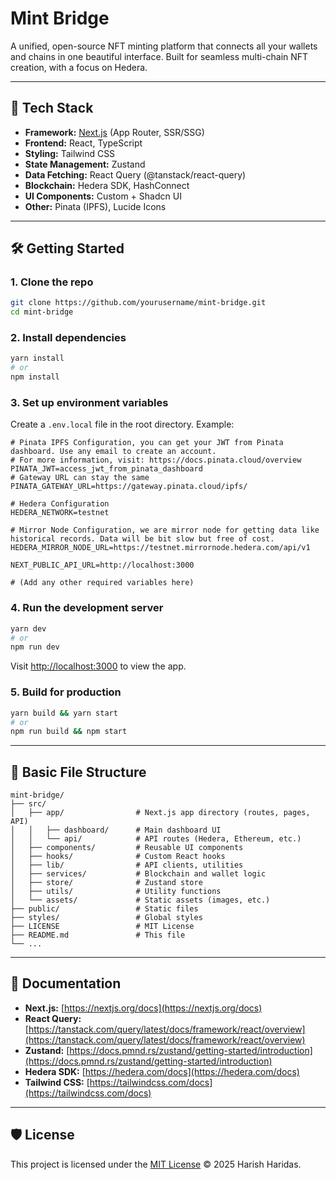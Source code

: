 # Mint Bridge

A unified, open-source NFT minting platform that connects all your wallets and chains in one beautiful interface. Built for seamless multi-chain NFT creation, with a focus on Hedera.

---

## 🚀 Tech Stack

- **Framework:** [Next.js](https://nextjs.org/) (App Router, SSR/SSG)
- **Frontend:** React, TypeScript
- **Styling:** Tailwind CSS
- **State Management:** Zustand
- **Data Fetching:** React Query (@tanstack/react-query)
- **Blockchain:** Hedera SDK, HashConnect
- **UI Components:** Custom + Shadcn UI
- **Other:** Pinata (IPFS), Lucide Icons

---

## 🛠️ Getting Started

### 1. Clone the repo
```bash
git clone https://github.com/yourusername/mint-bridge.git
cd mint-bridge
```

### 2. Install dependencies
```bash
yarn install
# or
npm install
```

### 3. Set up environment variables
Create a `.env.local` file in the root directory. Example:
```env
# Pinata IPFS Configuration, you can get your JWT from Pinata dashboard. Use any email to create an account.
# For more information, visit: https://docs.pinata.cloud/overview
PINATA_JWT=access_jwt_from_pinata_dashboard
# Gateway URL can stay the same
PINATA_GATEWAY_URL=https://gateway.pinata.cloud/ipfs/

# Hedera Configuration
HEDERA_NETWORK=testnet

# Mirror Node Configuration, we are mirror node for getting data like historical records. Data will be bit slow but free of cost.
HEDERA_MIRROR_NODE_URL=https://testnet.mirrornode.hedera.com/api/v1

NEXT_PUBLIC_API_URL=http://localhost:3000

# (Add any other required variables here)
```

### 4. Run the development server
```bash
yarn dev
# or
npm run dev
```
Visit [http://localhost:3000](http://localhost:3000) to view the app.

### 5. Build for production
```bash
yarn build && yarn start
# or
npm run build && npm start
```

---

## 📁 Basic File Structure

```
mint-bridge/
├── src/
│   ├── app/                # Next.js app directory (routes, pages, API)
│   │   ├── dashboard/      # Main dashboard UI
│   │   └── api/            # API routes (Hedera, Ethereum, etc.)
│   ├── components/         # Reusable UI components
│   ├── hooks/              # Custom React hooks
│   ├── lib/                # API clients, utilities
│   ├── services/           # Blockchain and wallet logic
│   ├── store/              # Zustand store
│   ├── utils/              # Utility functions
│   └── assets/             # Static assets (images, etc.)
├── public/                 # Static files
├── styles/                 # Global styles
├── LICENSE                 # MIT License
├── README.md               # This file
└── ...
```

---

## 📝 Documentation

- **Next.js:** [https://nextjs.org/docs](https://nextjs.org/docs)
- **React Query:** [https://tanstack.com/query/latest/docs/framework/react/overview](https://tanstack.com/query/latest/docs/framework/react/overview)
- **Zustand:** [https://docs.pmnd.rs/zustand/getting-started/introduction](https://docs.pmnd.rs/zustand/getting-started/introduction)
- **Hedera SDK:** [https://hedera.com/docs](https://hedera.com/docs)
- **Tailwind CSS:** [https://tailwindcss.com/docs](https://tailwindcss.com/docs)

---

## 🛡️ License

This project is licensed under the [MIT License](./LICENSE) © 2025 Harish Haridas.
